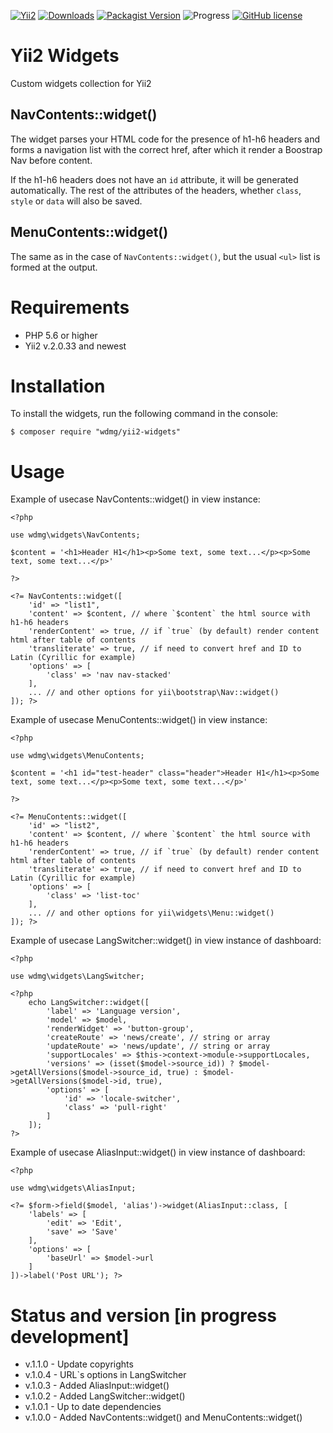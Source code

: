 [![Yii2](https://img.shields.io/badge/required-Yii2_v2.0.33-blue.svg)](https://packagist.org/packages/yiisoft/yii2)
[![Downloads](https://img.shields.io/packagist/dt/wdmg/yii2-widgets.svg)](https://packagist.org/packages/wdmg/yii2-widgets)
[![Packagist Version](https://img.shields.io/packagist/v/wdmg/yii2-widgets.svg)](https://packagist.org/packages/wdmg/yii2-widgets)
![Progress](https://img.shields.io/badge/progress-in_development-red.svg)
[![GitHub license](https://img.shields.io/github/license/wdmg/yii2-widgets.svg)](https://github.com/wdmg/yii2-widgets/blob/master/LICENSE)

# Yii2 Widgets
Custom widgets collection for Yii2

## NavContents::widget()
The widget parses your HTML code for the presence of h1-h6 headers and forms a navigation list
with the correct href, after which it render a Boostrap Nav before content.

If the h1-h6 headers does not have an `id` attribute, it will be generated automatically. The rest of the attributes of the headers, whether `class`, `style` or `data` will also be saved.

## MenuContents::widget()
The same as in the case of `NavContents::widget()`, but the usual `<ul>` list is formed at the output.

# Requirements 
* PHP 5.6 or higher
* Yii2 v.2.0.33 and newest

# Installation
To install the widgets, run the following command in the console:

`$ composer require "wdmg/yii2-widgets"`

# Usage
Example of usecase NavContents::widget() in view instance:

    <?php
    
    use wdmg\widgets\NavContents;
    
    $content = '<h1>Header H1</h1><p>Some text, some text...</p><p>Some text, some text...</p>'
    
    ?>
    
    <?= NavContents::widget([
        'id' => "list1",
        'content' => $content, // where `$content` the html source with h1-h6 headers
        'renderContent' => true, // if `true` (by default) render content html after table of contents
        'transliterate' => true, // if need to convert href and ID to Latin (Cyrillic for example)
        'options' => [
            'class' => 'nav nav-stacked'
        ],
        ... // and other options for yii\bootstrap\Nav::widget()
    ]); ?>
    
Example of usecase MenuContents::widget() in view instance:

    <?php
    
    use wdmg\widgets\MenuContents;
    
    $content = '<h1 id="test-header" class="header">Header H1</h1><p>Some text, some text...</p><p>Some text, some text...</p>'
    
    ?>
    
    <?= MenuContents::widget([
        'id' => "list2",
        'content' => $content, // where `$content` the html source with h1-h6 headers
        'renderContent' => true, // if `true` (by default) render content html after table of contents
        'transliterate' => true, // if need to convert href and ID to Latin (Cyrillic for example)
        'options' => [
            'class' => 'list-toc'
        ],
        ... // and other options for yii\widgets\Menu::widget()
    ]); ?>
    
Example of usecase LangSwitcher::widget() in view instance of dashboard:

    <?php
    
    use wdmg\widgets\LangSwitcher;
    
    <?php
        echo LangSwitcher::widget([
            'label' => 'Language version',
            'model' => $model,
            'renderWidget' => 'button-group',
            'createRoute' => 'news/create', // string or array
            'updateRoute' => 'news/update', // string or array
            'supportLocales' => $this->context->module->supportLocales,
            'versions' => (isset($model->source_id)) ? $model->getAllVersions($model->source_id, true) : $model->getAllVersions($model->id, true),
            'options' => [
                'id' => 'locale-switcher',
                'class' => 'pull-right'
            ]
        ]);
    ?>
    
    
Example of usecase AliasInput::widget() in view instance of dashboard:

    <?php
    
    use wdmg\widgets\AliasInput;
    
    <?= $form->field($model, 'alias')->widget(AliasInput::class, [
        'labels' => [
            'edit' => 'Edit',
            'save' => 'Save'
        ],
        'options' => [
            'baseUrl' => $model->url
        ]
    ])->label('Post URL'); ?>
    

# Status and version [in progress development]
* v.1.1.0 - Update copyrights
* v.1.0.4 - URL`s options in LangSwitcher
* v.1.0.3 - Added AliasInput::widget()
* v.1.0.2 - Added LangSwitcher::widget()
* v.1.0.1 - Up to date dependencies
* v.1.0.0 - Added NavContents::widget() and MenuContents::widget()